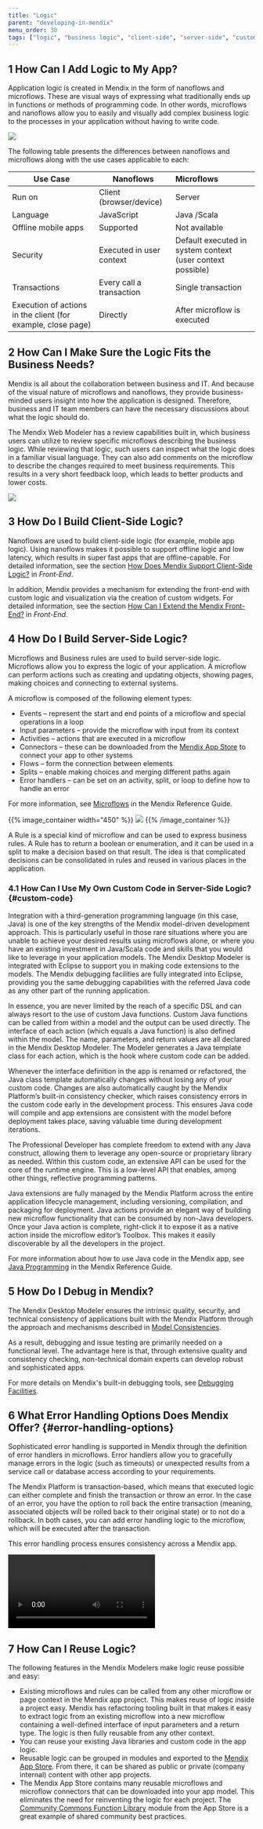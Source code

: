 ```yaml
---
title: "Logic"
parent: "developing-in-mendix"
menu_order: 30
tags: ["logic", "business logic", "client-side", "server-side", "custom code", "debug"]
---
```


## 1 How Can I Add Logic to My App?

Application logic is created in Mendix in the form of nanoflows and microflows. These are visual ways of expressing what traditionally ends up in functions or methods of programming code. In other words, microflows and nanoflows allow you to easily and visually add complex business logic to the processes in your application without having to write code.

![](attachments/WF-NF-MF-comparison.png)

The following table presents the differences between nanoflows and microflows along with the use cases applicable to each:

| Use Case                                                     | Nanoflows                | Microflows                                                 |
| ------------------------------------------------------------ | ------------------------ | :--------------------------------------------------------- |
| Run on                                                       | Client (browser/device)  | Server                                                     |
| Language                                                     | JavaScript               | Java /Scala                                                |
| Offline mobile apps                                          | Supported                | Not available                                              |
| Security                                                     | Executed in user context | Default executed in system context (user context possible) |
| Transactions                                                 | Every call a transaction | Single transaction                                         |
| Execution of actions in the client (for example, close page) | Directly                 | After microflow is executed                                |


## 2 How Can I Make Sure the Logic Fits the Business Needs?

Mendix is all about the collaboration between business and IT. And because of the visual nature of microflows and nanoflows, they provide business-minded users insight into how the application is designed. Therefore, business and IT team members can have the necessary discussions about what the logic should do.

The Mendix Web Modeler has a review capabilities built in, which business users can utilize to review specific microflows describing the business logic. While reviewing that logic, such users can inspect what the logic does in a familiar visual language. They can also add comments on the microflow to describe the changes required to meet business requirements. This results in a very short feedback loop, which leads to better products and lower costs.

![](attachments/buzz_comment.png)

## 3 How Do I Build Client-Side Logic?

Nanoflows are used to build client-side logic (for example, mobile app logic). Using nanoflows makes it possible to support offline logic and low latency, which results in super fast apps that are offline-capable. For detailed information, see the section [How Does Mendix Support Client-Side Logic?](../app-capabilities/front-end#support-client-side-logic) in *Front-End*.

In addition, Mendix provides a mechanism for extending the front-end with custom logic and visualization via the creation of custom widgets. For detailed information, see the section [How Can I Extend the Mendix Front-End?](../app-capabilities/front-end#extend) in *Front-End*.

## 4 How Do I Build Server-Side Logic?

Microflows and Business rules are used to build server-side logic. Microflows allow you to express the logic of your application. A microflow can perform actions such as creating and updating objects, showing pages, making choices and connecting to external systems.

A microflow is composed of the following element types:

* Events – represent the start and end points of a microflow and special operations in a loop
* Input parameters – provide the microflow with input from its context
* Activities – actions that are executed in a microflow
* Connectors – these can be downloaded from the [Mendix App Store](https://appstore.home.mendix.com) to connect your app to other systems
* Flows – form the connection between elements
* Splits – enable making choices and merging different paths again
* Error handlers – can be set on an activity, split, or loop to define how to handle an error

For more information, see [Microflows](https://docs.mendix.com/refguide/microflows_) in the Mendix Reference Guide.

{{% image_container width="450" %}}
![](attachments/microflow.png)
{{% /image_container %}}

A Rule is a special kind of microflow and can be used to express business rules. A Rule has to return a boolean or enumeration, and it can be used in a split to make a decision based on that result. The idea is that complicated decisions can be consolidated in rules and reused in various places in the application.

### 4.1 How Can I Use My Own Custom Code in Server-Side Logic? {#custom-code}

Integration with a third-generation programming language (in this case, Java) is one of the key strengths of the Mendix model-driven development approach. This is particularly useful in those rare situations where you are unable to achieve your desired results using microflows alone, or where you have an existing investment in Java/Scala code and skills that you would like to leverage in your application models. The Mendix Desktop Modeler is integrated with Eclipse to support you in making code extensions to the models. The Mendix debugging facilities are fully integrated into Eclipse, providing you the same debugging capabilities with the referred Java code as any other part of the running application.

In essence, you are never limited by the reach of a specific DSL and can always resort to the use of custom Java functions. Custom Java functions can be called from within a model and the output can be used directly. The interface of each action (which equals a Java function) is also defined within the model. The name, parameters, and return values are all declared in the Mendix Desktop Modeler. The Modeler generates a Java template class for each action, which is the hook where custom code can be added.

Whenever the interface definition in the app is renamed or refactored, the Java class template automatically changes without losing any of your custom code. Changes are also automatically caught by the Mendix Platform’s built-in consistency checker, which raises consistency errors in the custom code early in the development process. This ensures Java code will compile and app extensions are consistent with the model before deployment takes place, saving valuable time during development iterations.

The Professional Developer has complete freedom to extend with any Java construct, allowing them to leverage any open-source or proprietary library as needed. Within this custom code, an extensive API  can be used for the core of the runtime engine. This is a low-level API that enables, among other things, reflective programming patterns.

Java extensions are fully managed by the Mendix Platform across the entire application lifecycle management, including versioning, compilation, and packaging for deployment. Java actions provide an elegant way of building new microflow functionality that can be consumed by non-Java developers. Once your Java action is complete, right-click it to expose it as a native action inside the microflow editor’s Toolbox. This makes it easily discoverable by all the developers in the project.

For more information about how to use Java code in the Mendix app, see [Java Programming](https://docs.mendix.com/refguide/java-programming) in the Mendix Reference Guide.

## 5 How Do I Debug in Mendix?

The Mendix Desktop Modeler ensures the intrinsic quality, security, and technical consistency of applications built with the Mendix Platform through the approach and mechanisms described in [Model Consistencies](model-consistency).

As a result, debugging and issue testing are primarily needed on a functional level. The advantage here is that, through extensive quality and consistency checking, non-technical domain experts can develop robust and sophisticated apps.

For more details on Mendix's built-in debugging tools, see [Debugging Facilities](debugging).

## 6 What Error Handling Options Does Mendix Offer? {#error-handling-options}

Sophisticated error handling is supported in Mendix through the definition of error handlers in microflows. Error handlers allow you to gracefully manage errors in the logic (such as timeouts) or unexpected results from a service call or database access according to your requirements.

The Mendix Platform is transaction-based, which means that executed logic can either complete and finish the transaction or throw an error. In the case of an error, you have the option to roll back the entire transaction (meaning, associated objects will be rolled back to their original state) or to not do a rollback. In both cases, you can add error handling logic to the microflow, which will be executed after the transaction.

This error handling process ensures consistency across a Mendix app.

<video controls  src="attachments/error-handling.mp4">VIDEO</video>

## 7 How Can I Reuse Logic?

The following features in the Mendix Modelers make logic reuse possible and easy:

* Existing microflows and rules can be called from any other microflow or page context in the Mendix app project. This makes reuse of logic inside a project easy. Mendix has refactoring tooling built in that makes it easy to extract logic from an existing microflow into a new microflow containing a well-defined interface of input parameters and a return type. The logic is then fully reusable from any other context.
* You can reuse your existing Java libraries and custom code in the app logic.
* Reusable logic can be grouped in modules and exported to the [Mendix App Store](https://appstore.home.mendix.com). From there, it can be shared as public or private (company internal) content with other app projects.
* The Mendix App Store contains many reusable microflows and microflow connectors that can be downloaded into your app model. This eliminates the need for reinventing the logic for each project. The [Community Commons Function Library](https://appstore.home.mendix.com/link/app/170/) module from the App Store is a great example of shared community best practices.
